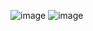 ![image](https://github.com/Ahmedtayel22/Digital-IC-Design/assets/105231666/ad193735-9c5f-4859-998f-2f6d537993e3)
![image](https://github.com/Ahmedtayel22/Digital-IC-Design/assets/105231666/4271c5c6-f12e-4a8c-afa2-64390338cd27)

